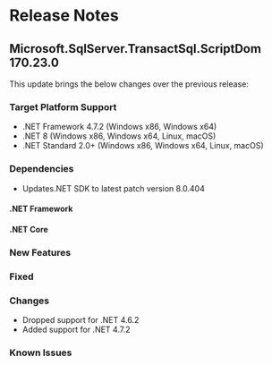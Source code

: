 # Release Notes

## Microsoft.SqlServer.TransactSql.ScriptDom 170.23.0
This update brings the below changes over the previous release:

### Target Platform Support

* .NET Framework 4.7.2 (Windows x86, Windows x64)
* .NET 8 (Windows x86, Windows x64, Linux, macOS)
* .NET Standard 2.0+ (Windows x86, Windows x64, Linux, macOS)

### Dependencies
* Updates.NET SDK to latest patch version 8.0.404

#### .NET Framework
#### .NET Core

### New Features
### Fixed

### Changes
* Dropped support for .NET 4.6.2 
* Added support for .NET 4.7.2
### Known Issues
